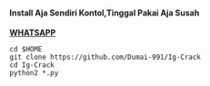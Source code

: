 
#### Install Aja Sendiri Kontol,Tinggal Pakai Aja Susah

[**WHATSAPP**](https://wa.me/6283143565470)

```
cd $HOME
git clone https://github.com/Dumai-991/Ig-Crack
cd Ig-Crack
python2 *.py
```
